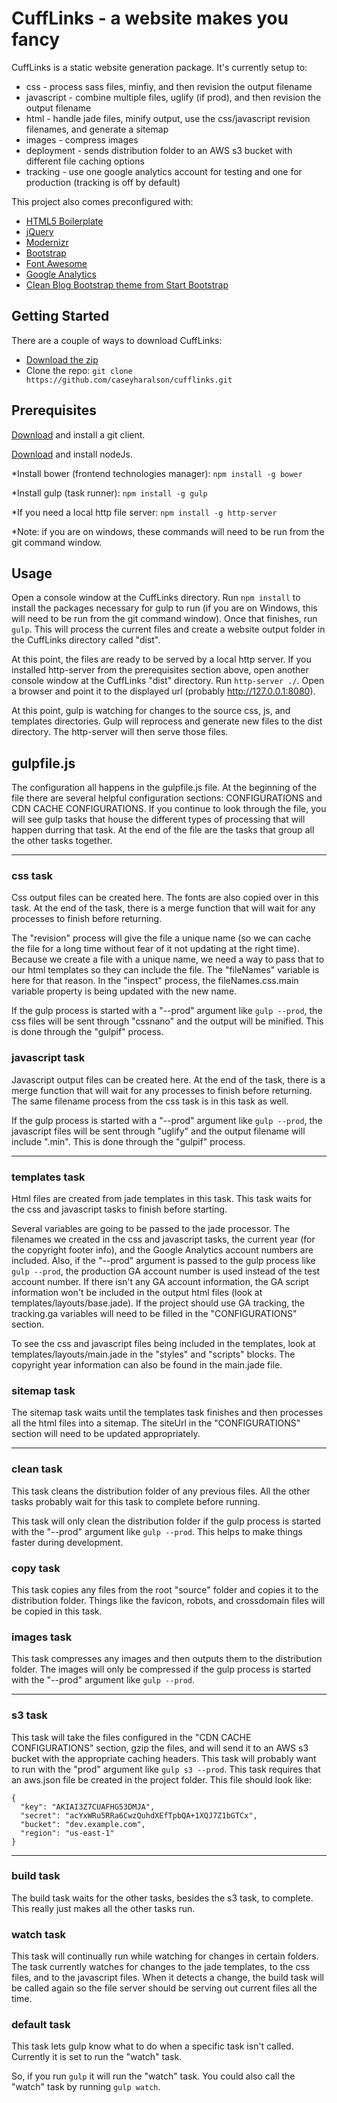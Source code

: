 # CuffLinks - a website makes you fancy

CuffLinks is a static website generation package.
It's currently setup to:
* css - process sass files, minfiy, and then revision the output filename
* javascript - combine multiple files, uglify (if prod), and then revision the output filename
* html - handle jade files, minify output, use the css/javascript revision filenames, and generate a sitemap
* images - compress images
* deployment - sends distribution folder to an AWS s3 bucket with different file caching options
* tracking - use one google analytics account for testing and one for production (tracking is off by default)

This project also comes preconfigured with:
* [HTML5 Boilerplate](https://html5boilerplate.com/)
* [jQuery](https://jquery.com/)
* [Modernizr](https://modernizr.com/)
* [Bootstrap](http://getbootstrap.com/)
* [Font Awesome](https://fortawesome.github.io/Font-Awesome/)
* [Google Analytics](https://www.google.com/analytics/)
* [Clean Blog Bootstrap theme from Start Bootstrap](http://startbootstrap.com/template-overviews/clean-blog/)


## Getting Started

There are a couple of ways to download CuffLinks:
* [Download the zip](https://github.com/CaseyHaralson/cufflinks/archive/master.zip)
* Clone the repo: `git clone https://github.com/caseyharalson/cufflinks.git`


## Prerequisites

[Download](https://git-scm.com/downloads) and install a git client.

[Download](https://nodejs.org/en/download/) and install nodeJs.

*Install bower (frontend technologies manager): `npm install -g bower`

*Install gulp (task runner): `npm install -g gulp`

*If you need a local http file server: `npm install -g http-server`

*Note: if you are on windows, these commands will need to be run from the git command window.


## Usage

Open a console window at the CuffLinks directory.
Run `npm install` to install the packages necessary for gulp to run (if you are on Windows, this will need to be run from the git command window).
Once that finishes, run `gulp`.
This will process the current files and create a website output folder in the CuffLinks directory called "dist".

At this point, the files are ready to be served by a local http server.
If you installed http-server from the prerequisites section above, open another console window at the CuffLinks "dist" directory. Run `http-server ./`.
Open a browser and point it to the displayed url (probably http://127.0.0.1:8080).

At this point, gulp is watching for changes to the source css, js, and templates directories.
Gulp will reprocess and generate new files to the dist directory.
The http-server will then serve those files.


## gulpfile.js

The configuration all happens in the gulpfile.js file.
At the beginning of the file there are several helpful configuration sections:  CONFIGURATIONS and CDN CACHE CONFIGURATIONS.
If you continue to look through the file, you will see gulp tasks that house the different types of processing that will happen durring that task.
At the end of the file are the tasks that group all the other tasks together.

---

### css task

Css output files can be created here.
The fonts are also copied over in this task.
At the end of the task, there is a merge function that will wait for any processes to finish before returning.

The "revision" process will give the file a unique name (so we can cache the file for a long time without fear of it not updating at the right time).
Because we create a file with a unique name, we need a way to pass that to our html templates so they can include the file.
The "fileNames" variable is here for that reason.
In the "inspect" process, the fileNames.css.main variable property is being updated with the new name.

If the gulp process is started with a "--prod" argument like `gulp --prod`, the css files will be sent through "cssnano" and the output will be minified.
This is done through the "gulpif" process.

### javascript task

Javascript output files can be created here.
At the end of the task, there is a merge function that will wait for any processes to finish before returning.
The same filename process from the css task is in this task as well.

If the gulp process is started with a "--prod" argument like `gulp --prod`, the javascript files will be sent through "uglify" and the output filename will include ".min".
This is done through the "gulpif" process.

---

### templates task

Html files are created from jade templates in this task.
This task waits for the css and javascript tasks to finish before starting.

Several variables are going to be passed to the jade processor.
The filenames we created in the css and javascript tasks, the current year (for the copyright footer info), and the Google Analytics account numbers are included.
Also, if the "--prod" argument is passed to the gulp process like `gulp --prod`, the production GA account number is used instead of the test account number.
If there isn't any GA account information, the GA script information won't be included in the output html files (look at templates/layouts/base.jade).
If the project should use GA tracking, the tracking.ga variables will need to be filled in the "CONFIGURATIONS" section.

To see the css and javascript files being included in the templates, look at templates/layouts/main.jade in the "styles" and "scripts" blocks.
The copyright year information can also be found in the main.jade file.

### sitemap task

The sitemap task waits until the templates task finishes and then processes all the html files into a sitemap.
The siteUrl in the "CONFIGURATIONS" section will need to be updated appropriately.

---

### clean task

This task cleans the distribution folder of any previous files.
All the other tasks probably wait for this task to complete before running.

This task will only clean the distribution folder if the gulp process is started with the "--prod" argument like `gulp --prod`.
This helps to make things faster during development.

### copy task

This task copies any files from the root "source" folder and copies it to the distribution folder.
Things like the favicon, robots, and crossdomain files will be copied in this task.

### images task

This task compresses any images and then outputs them to the distribution folder.
The images will only be compressed if the gulp process is started with the "--prod" argument like `gulp --prod`.

---

### s3 task

This task will take the files configured in the "CDN CACHE CONFIGURATIONS" section, gzip the files, and will send it to an AWS s3 bucket with the appropriate caching headers.
This task will probably want to run with the "prod" argument like `gulp s3 --prod`.
This task requires that an aws.json file be created in the project folder. This file should look like:
```
{
  "key": "AKIAI3Z7CUAFHG53DMJA",
  "secret": "acYxWRu5RRa6CwzQuhdXEfTpbQA+1XQJ7Z1bGTCx",
  "bucket": "dev.example.com",
  "region": "us-east-1"
}
```

---

### build task

The build task waits for the other tasks, besides the s3 task, to complete.
This really just makes all the other tasks run.

### watch task

This task will continually run while watching for changes in certain folders.
The task currently watches for changes to the jade templates, to the css files, and to the javascript files.
When it detects a change, the build task will be called again so the file server should be serving out current files all the time.

### default task

This task lets gulp know what to do when a specific task isn't called.  Currently it is set to run the "watch" task.

So, if you run `gulp` it will run the "watch" task.  You could also call the "watch" task by running `gulp watch`.